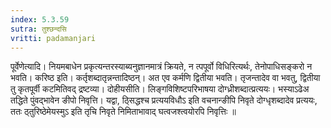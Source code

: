 ```yaml
---
index: 5.3.59
sutra: तुश्छन्दसि
vritti: padamanjari
---
```


  पूर्वेणेत्यादि। नियमबाधेन प्रकृत्यन्तरस्याब्यनुज्ञानमात्रं क्रियते, न त्पपूर्वो विधिरित्यर्थः, तेनोपाधिसङ्करो न भवति। करिष्ठ इति। कर्तृशब्दातृन्नन्तादिष्ठन्। अत एव कर्मणि द्वितीया भवति। तृजन्तादेव वा भवतु, द्वितीया तु कृतपूर्वी कटमितिवद् द्रष्टव्या। दोहीयसीति। लिङ्गविशिष्टपरिभाषया दोग्ध्रीशब्दात्प्रत्ययः। भस्याऽढेअ तद्धिते पुंवद्भावेन ङीपो निवृत्ति। यद्वा, ठ्सिद्धश्च प्रत्ययविधौऽ इति वचनान्ङीपि निवृते दोग्धृशब्दादेव प्रत्ययः, ततः ठ्तुरिष्ठेमेयस्मुऽ इति तृचि निवृते निमिताभावाद् घत्वजश्त्वयोरपि निवृत्तिः ॥